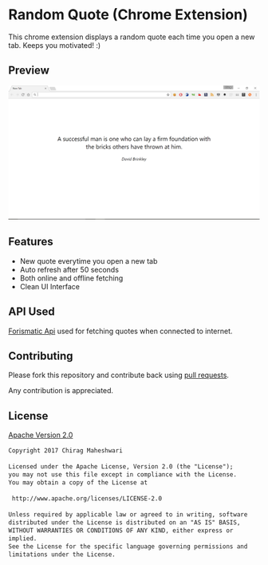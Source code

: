 # Random Quote (Chrome Extension)

This chrome extension displays a random quote each time you open a new tab. Keeps you motivated! :)

## Preview

![preview](/static/example_screen.png?raw=true)

## Features

* New quote everytime you open a new tab
* Auto refresh after 50 seconds
* Both online and offline fetching
* Clean UI Interface

## API Used

[Forismatic Api](http://forismatic.com/en/api/) used for fetching quotes when connected to internet.

## Contributing

Please fork this repository and contribute back using [pull requests](https://github.com/csoni111/RandomQuote/pulls).

Any contribution is appreciated.

## License

[Apache Version 2.0](http://www.apache.org/licenses/LICENSE-2.0.html)
```
Copyright 2017 Chirag Maheshwari

Licensed under the Apache License, Version 2.0 (the "License");
you may not use this file except in compliance with the License.
You may obtain a copy of the License at

 http://www.apache.org/licenses/LICENSE-2.0

Unless required by applicable law or agreed to in writing, software
distributed under the License is distributed on an "AS IS" BASIS,
WITHOUT WARRANTIES OR CONDITIONS OF ANY KIND, either express or implied.
See the License for the specific language governing permissions and
limitations under the License.
```
